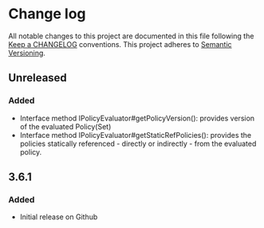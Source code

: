 # Change log
All notable changes to this project are documented in this file following the [Keep a CHANGELOG](http://keepachangelog.com) conventions. This project adheres to [Semantic Versioning](http://semver.org).

## Unreleased
### Added
- Interface method IPolicyEvaluator#getPolicyVersion(): provides version of the evaluated Policy(Set)
- Interface method IPolicyEvaluator#getStaticRefPolicies(): provides the policies statically referenced - directly or indirectly - from the evaluated policy.

## 3.6.1
### Added
- Initial release on Github



